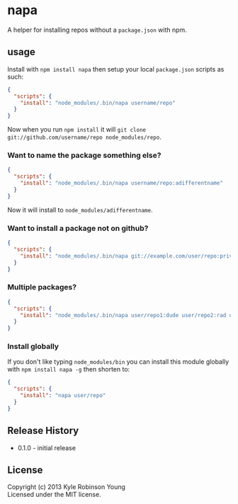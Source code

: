 # napa
A helper for installing repos without a `package.json` with npm.

## usage

Install with `npm install napa` then setup your local `package.json` scripts as such:

```json
{
  "scripts": {
    "install": "node_modules/.bin/napa username/repo"
  }
}
```

Now when you run `npm install` it will `git clone git://github.com/username/repo node_modules/repo`.

### Want to name the package something else?

```json
{
  "scripts": {
    "install": "node_modules/.bin/napa username/repo:adifferentname"
  }
}
```

Now it will install to `node_modules/adifferentname`.

### Want to install a package not on github?

```json
{
  "scripts": {
    "install": "node_modules/.bin/napa git://example.com/user/repo:privatepackage"
  }
}
```

### Multiple packages?

```json
{
  "scripts": {
    "install": "node_modules/.bin/napa user/repo1:dude user/repo2:rad user/repo3:cool"
  }
}
```

### Install globally
If you don't like typing `node_modules/bin` you can install this module globally with `npm install napa -g` then shorten to:

```json
{
  "scripts": {
    "install": "napa user/repo"
  }
}
```

## Release History
* 0.1.0 - initial release

## License
Copyright (c) 2013 Kyle Robinson Young  
Licensed under the MIT license.
